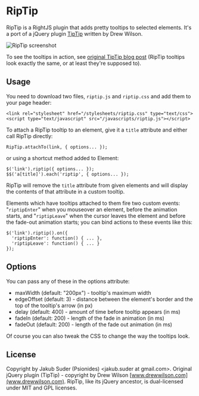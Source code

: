 # RipTip

RipTip is a RightJS plugin that adds pretty tooltips to selected elements. It's a port of a jQuery plugin [TipTip](http://code.drewwilson.com/entry/tiptip-jquery-plugin) written by Drew Wilson.

![RipTip screenshot](http://dl.dropbox.com/u/41808/blog/riptip.png)

To see the tooltips in action, see [original TipTip blog post](http://code.drewwilson.com/entry/tiptip-jquery-plugin)
(RipTip tooltips look exactly the same, or at least they're supposed to).


## Usage

You need to download two files, `riptip.js` and `riptip.css` and add them to your page header:

    <link rel="stylesheet" href="/stylesheets/riptip.css" type="text/css">
    <script type="text/javascript" src="/javascripts/riptip.js"></script>

To attach a RipTip tooltip to an element, give it a `title` attribute and either call RipTip directly:

    RipTip.attachTo(link, { options... });

or using a shortcut method added to Element:

    $('link').riptip({ options... });
    $$('a[title]').each('riptip', { options... });

RipTip will remove the `title` attribute from given elements and will display the contents of that attribute in a
custom tooltip.

Elements which have tooltips attached to them fire two custom events: "`riptipEnter`" when you mouseover an element,
before the animation starts, and "`riptipLeave`" when the cursor leaves the element and before the fade-out animation
starts; you can bind actions to these events like this:

    $('link').riptip().on({
      'riptipEnter': function() { ... },
      'riptipLeave': function() { ... }
    });

## Options

You can pass any of these in the options attribute:

* maxWidth (default: "200px") - tooltip's maximum width
* edgeOffset (default: 3) - distance between the element's border and the top of the tooltip's arrow (in px)
* delay (default: 400) - amount of time before tooltip appears (in ms)
* fadeIn (default: 200) - length of the fade in animation (in ms)
* fadeOut (default: 200) - length of the fade out animation (in ms)

Of course you can also tweak the CSS to change the way the tooltips look.


## License

Copyright by Jakub Suder (Psionides) <jakub.suder at gmail.com>. Original jQuery plugin (TipTip) - copyright by Drew
Wilson [www.drewwilson.com](www.drewwilson.com). RipTip, like its jQuery ancestor, is dual-licensed under MIT and GPL
licenses.
